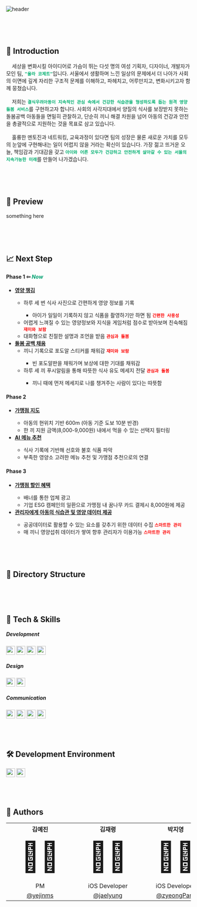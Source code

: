 ![header](https://capsule-render.vercel.app/api?type=Soft&color=gradient&height=200&section=header&text=Hola%20Cosette&fontSize=90&fontAlignY=44&desc=올라%20코제트&descSize=28&descAlignY=70&animation=fadeIn)

<br>
<br>
<br>

<h2>🌱 Introduction</h1>
<p width=300>
    &nbsp&nbsp&nbsp
    세상을 변화시킬 아이디어로 가슴이 뛰는 다섯 명의 여성 기획자, 디자이너, 개발자가 모인 팀, <strong><code style="color: #00b070">"올라 코제트"</code></strong>입니다. 서울에서 생활하며 느낀 일상의 문제에서 더 나아가 사회의 이면에 깊게 자리한 구조적 문제를 이해하고, 파헤치고, 어루만지고, 변화시키고자 함께 뭉쳤습니다.
    <br><br>
    &nbsp&nbsp&nbsp
    저희는 <strong><code style="color: #00b070">결식우려아동이 지속적인 관심 속에서 건강한 식습관을 형성하도록 돕는 원격 영양돌봄 서비스</code></strong>를 구현하고자 합니다. 사회의 사각지대에서 양질의 식사를 보장받지 못하는 돌봄공백 아동들을 면밀히 관찰하고, 단순히 끼니 해결 차원을 넘어 아동의 건강과 안전을 총괄적으로 지원하는 것을 목표로 삼고 있습니다.
    <br>
    <br>
    &nbsp&nbsp&nbsp
    훌륭한 멘토진과 네트워킹, 교육과정이 있다면 팀의 성장은 물론 새로운 가치를 모두의 눈앞에 구현해내는 일이 어렵지 않을 거라는 확신이 있습니다. 가장 젊고 뜨거운 오늘, 책임감과 기대감을 갖고 <strong><code style="color: #00b070">아이와 어른 모두가 건강하고 안전하게 살아갈 수 있는 서울의 지속가능한 미래</code></strong>를 만들어 나가겠습니다.
</p>
<br>
<br>
<br>

<h2>📱 Preview</h1>

something here

<br>
<br>
<br>

<h2>📈 Next Step</h1>
<h4>Phase 1 ⇦ <span style="color: #00a070"><i>Now</i></span></h4>
<ul>
    <li><strong><u>영양 챙김</u></strong></li>
    <ul>
        <li>하루 세 번 식사 사진으로 간편하게 영양 정보를 기록</li>
        <ul>
            <li>아이가 일일이 기록하지 않고 식품을 촬영하기만 하면 됨  <strong><code style="color: #ff0000">간편한 사용성</code></strong></li>
        </ul>
        <li>어렵게 느껴질 수 있는 영양정보와 지식을 게임처럼 점수로 받아보며 친숙해짐 <strong><code style="color: #ff0000">재미와 보람</code></strong></li>
        <li>대화형으로 친절한 설명과 조언을 받음 <strong><code style="color: #ff0000">관심과 돌봄</code></strong></li>
    </ul>
    <li><strong><u>돌봄 공백 채움</u></strong>
    <ul>
        <li>끼니 기록으로 포도알 스티커를 채워감 <strong><code style="color: #ff0000">재미와 보람</code></strong></li>
        <ul>
            <li>빈 포도알판을 채워가며 보상에 대한 기대를 채워감</li>
        </ul>
        <li>하루 세 끼 푸시알림을 통해 따뜻한 식사 유도 메세지 전달 <strong><code style="color: #ff0000">관심과 돌봄</code></strong></li>
        <ul>
            <li>끼니 때에 먼저 메세지로 나를 챙겨주는 사람이 있다는 따뜻함</li>
        </ul>
    </ul>
</ul>
<h4>Phase 2</h4>
<ul>
    <li><strong><u>가맹점 지도</u></strong></li>
    <ul>
        <li>아동의 현위치 기반 600m (아동 기준 도보 10분 반경)</li>
        <li>한 끼 지원 금액(8,000-9,000원) 내에서 먹을 수 있는 선택지 필터링</li>
    </ul>
    <li><strong><u>AI 메뉴 추천</u></strong></li>
    <ul>
        <li>식사 기록에 기반해 선호와 불호 식품 파악</li>
        <li>부족한 영양소 고려한 메뉴 추천 및 가맹점 추천으로의 연결</li>
    </ul>
</ul>
<h4>Phase 3</h4>
<ul>
    <li><strong><u>가맹점 할인 혜택</u></strong></li>
    <ul>
        <li>배너를 통한 업체 광고</li>
        <li>기업 ESG 캠페인의 일환으로 가맹점 내 꿈나무 카드 결제시 8,000원에 제공</li>
    </ul>
    <li><strong><u>관리자에게 아동의 식습관 및 영양 데이터 제공</u></strong></li>
    <ul>
        <li>공공데이터로 활용할 수 있는 요소를 갖추기 위한 데이터 수집 <strong><code style="color: #ff0000">스마트한 관리</code></strong></li>
        <li>매 끼니 영양섭취 데이터가 쌓여 향후 관리자가 이용가능 <strong><code style="color: #ff0000">스마트한 관리</code></strong></li>
    </ul>
</ul>

<br>
<br>
<br>

<h2>📁 Directory Structure</h2>

<br>
<br>
<br>

<h2>🔩 Tech & Skills</h2>
<h5>Development</h5>
<div style="float: .left">
    <img height="24" src="https://img.shields.io/badge/SwiftUI-blue"> 
    <img height="24" src="https://img.shields.io/badge/UIKit-blue"> 
    <img height="24" src="https://img.shields.io/badge/Alamofire-blue"> 
    <img height="24" src="https://img.shields.io/badge/FoodLensAPI-blue"> <br>
</div>

<h5>Design</h5>
<div style="float: .left">
    <img height="24" src="https://img.shields.io/badge/Figma-red"> 
    <img height="24" src="https://img.shields.io/badge/Sketch-red"> <br>
</div>

<h5>Communication</h5>
<div style="float: .left">
    <img height="24" src="https://img.shields.io/badge/Github-yellow"> 
    <img height="24" src="https://img.shields.io/badge/Notion-yellow"> 
    <img height="24" src="https://img.shields.io/badge/Slack-yellow">
    <img height="24" src="https://img.shields.io/badge/Teams-yellow">
</div>

<br>
<br>
<br>

<h2>🛠 Development Environment</h2>
<div style="float: .left">
    <img height="24" src="https://img.shields.io/badge/iOS-16+-silver">
    <img height="24" src="https://img.shields.io/badge/Xcode-14.3-blue">
</div>

<br>
<br>
<br>

<h2>👥 Authors</h1>
<table border=0 align=center>
    <th width=150>김예진</th>
    <th width=150>김재령</th>
    <th width=150>박지영</th>
    <th width=150>박진영</th>
    <th width=150>오수현</th>
    <tr align=center>
        <td style="font-size:500%">🧑‍💼</td>
        <td style="font-size:500%">👩‍💻</td>
        <td style="font-size:500%">🧑‍💻</td>
        <td style="font-size:500%">👩‍🎨</td>
        <td style="font-size:500%">🧑‍💻</td>
    </tr>
    <tr align=center>
        <td>PM</td>
        <td>iOS Developer</td>
        <td>iOS Developer</td>
        <td>UI/UX Designer</td>
        <td>iOS Developer</td>
    </tr>
    <tr align=center>
        <td width=150><a href="https://github.com/yejinms">@yejinms</a></th>
        <td width=150><a href="https://github.com/jaelyung">@jaelyung</a></th>
        <td width=150><a href="https://github.com/zyeongPark">@zyeongPark</a></th>
        <td width=150><a href="https://github.com/Claudia323">@Claudia323</th>
        <td width=150><a href="https://github.com/oceanooooo">@oceanooooo</a></th>
    </tr>
    </tr>
</table>
